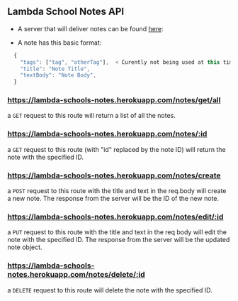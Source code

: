## Lambda School Notes API

- A server that will deliver notes can be found [here](https://lambda-schools-notes.herokuapp.com):


- A note has this basic format:

```js
  {
    "tags": ["tag", "otherTag"],  < Curently not being used at this time.
    "title": "Note Title",
    "textBody": "Note Body",
  }
```


### https://lambda-schools-notes.herokuapp.com/notes/get/all

a `GET` request to this route will return a list of all the notes.

### https://lambda-schools-notes.herokuapp.com/notes/:id

a `GET` request to this route (with "id" replaced by the note ID) will return the note with the specified ID.

### https://lambda-schools-notes.herokuapp.com/notes/create

a `POST` request to this route with the title and text in the req.body will create a new note. The response from the server will be the ID of the new note.

### https://lambda-schools-notes.herokuapp.com/notes/edit/:id

a `PUT` request to this route with the title and text in the req body will edit the note with the specified ID. The response from the server will be the updated note object.

### https://lambda-schools-notes.herokuapp.com/notes/delete/:id

a `DELETE` request to this route will delete the note with the specified ID.
